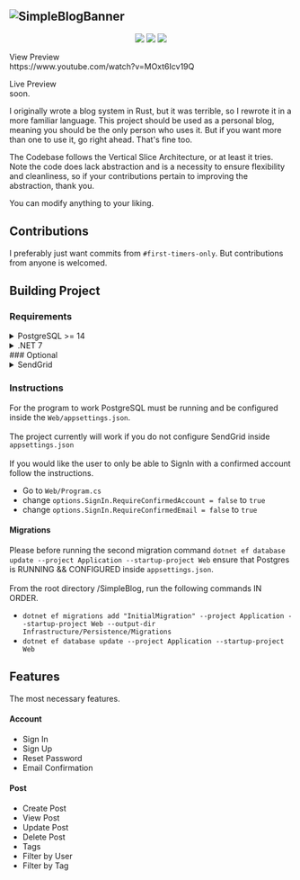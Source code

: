 ![SimpleBlogBanner](https://github.com/okjlez/SimpleBlog/blob/master/Web/blob/ReadMeLogo.png?raw=true)
----------------------------------------------------------------
<p align="center">
  <img src="https://img.shields.io/codacy/grade/75a7625558db465cbdf9943b45ee345a"/>
  <img src="https://img.shields.io/github/commit-activity/m/okjlez/simpleblog?color=ff69b4"/>
  <img src="https://img.shields.io/github/repo-size/okjlez/simpleblog"/>
</p>
View Preview<br>
https://www.youtube.com/watch?v=MOxt6Icv19Q

Live Preview<br>
soon.

I originally wrote a blog system in Rust, but it was terrible, so I rewrote it in a more familiar language. 
This project should be used as a personal blog, meaning you should be the only person who uses it. But if you want
more than one to use it, go right ahead. That's fine too.

The Codebase follows the Vertical Slice Architecture, or at least it tries. Note the code does lack abstraction
and is a necessity to ensure flexibility and cleanliness, so if your contributions pertain to improving
the abstraction, thank you.

You can modify anything to your liking. 

## Contributions
I preferably just want commits from `#first-timers-only`. But contributions from anyone is welcomed.

## Building Project
### Requirements
<details>
<summary>PostgreSQL >= 14 </summary>
</details>
<details>
<summary>.NET 7</summary>
</details>
### Optional
<details>
<summary>SendGrid</summary>
</details>

### Instructions
For the program to work PostgreSQL must be running and be configured inside the `Web/appsettings.json`. 
<br><br>
The project currently will work if you do not configure SendGrid inside `appsettings.json`
<br><br>
If you would like the user to only be able to SignIn with a confirmed account follow the instructions.
* Go to `Web/Program.cs`
* change `options.SignIn.RequireConfirmedAccount = false` to `true`
* change `options.SignIn.RequireConfirmedEmail = false` to `true`

#### Migrations
Please before running the second migration command `dotnet ef database update --project Application --startup-project Web`
ensure that Postgres is RUNNING && CONFIGURED inside `appsettings.json`.
<br><br>
From the root directory /SimpleBlog, run the following commands IN ORDER.
* `dotnet ef migrations add "InitialMigration" --project Application --startup-project Web --output-dir Infrastructure/Persistence/Migrations`
* `dotnet ef database update --project Application --startup-project Web`

## Features
The most necessary features.
#### Account
* Sign In
* Sign Up
* Reset Password
* Email Confirmation

#### Post
* Create Post
* View Post
* Update Post
* Delete Post
* Tags
* Filter by User
* Filter by Tag

